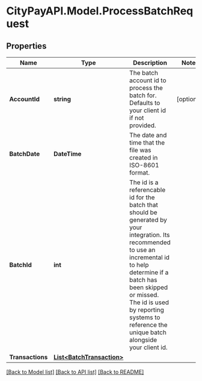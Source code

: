 # CityPayAPI.Model.ProcessBatchRequest

## Properties

Name | Type | Description | Notes
------------ | ------------- | ------------- | -------------
**AccountId** | **string** | The batch account id to process the batch for. Defaults to your client id if not provided. | [optional] 
**BatchDate** | **DateTime** | The date and time that the file was created in ISO-8601 format. | 
**BatchId** | **int** | The id is a referencable id for the batch that should be generated by your integration. Its recommended to use an incremental id to help determine if a batch has been skipped or missed. The id is used by reporting systems to reference the unique batch alongside your client id.  | 
**Transactions** | [**List&lt;BatchTransaction&gt;**](BatchTransaction.md) |  | 

[[Back to Model list]](../README.md#documentation-for-models) [[Back to API list]](../README.md#documentation-for-api-endpoints) [[Back to README]](../README.md)

